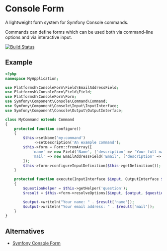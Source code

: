 # Console Form
A lightweight form system for Symfony Console commands.

Commands can define forms which can be used both via command-line options and
via interactive input.

[![Build Status](https://travis-ci.org/platformsh/console-form.svg?branch=master)](https://travis-ci.org/platformsh/console-form)

## Example
```php
<?php
namespace MyApplication;

use Platformsh\ConsoleForm\Field\EmailAddressField;
use Platformsh\ConsoleForm\Field\Field;
use Platformsh\ConsoleForm\Form;
use Symfony\Component\Console\Command\Command;
use Symfony\Component\Console\Input\InputInterface;
use Symfony\Component\Console\Output\OutputInterface;

class MyCommand extends Command
{
    protected function configure()
    {
        $this->setName('my:command')
             ->setDescription('An example command');
        $this->form = Form::fromArray([
            'name' => new Field('Name', ['description' => 'Your full name']),
            'mail' => new EmailAddressField('Email', ['description' => 'Your email address']),
        ]);
        $this->form->configureInputDefinition($this->getDefinition());
    }

    protected function execute(InputInterface $input, OutputInterface $output)
    {
        $questionHelper = $this->getHelper('question');
        $result = $this->form->resolveOptions($input, $output, $questionHelper);

        $output->writeln("Your name: " . $result['name']);
        $output->writeln("Your email address: " . $result['mail']);
    }
}
```

## Alternatives

 * [Symfony Console Form](https://github.com/matthiasnoback/symfony-console-form)
